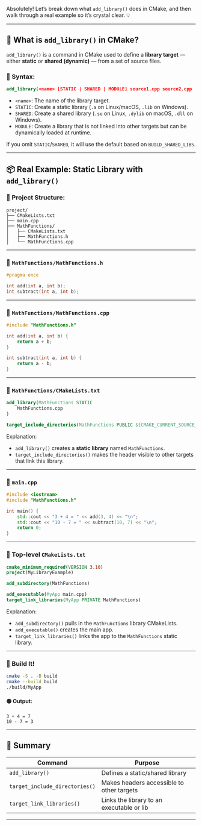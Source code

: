 Absolutely! Let’s break down what `add_library()` does in CMake, and then walk through a real example so it’s crystal clear. 💡

---

## 🔧 What is `add_library()` in CMake?

`add_library()` is a command in CMake used to define a **library target** — either **static** or **shared (dynamic)** — from a set of source files.

### 🧩 Syntax:

```cmake
add_library(<name> [STATIC | SHARED | MODULE] source1.cpp source2.cpp ...)
```

- `<name>`: The name of the library target.
- `STATIC`: Create a static library (`.a` on Linux/macOS, `.lib` on Windows).
- `SHARED`: Create a shared library (`.so` on Linux, `.dylib` on macOS, `.dll` on Windows).
- `MODULE`: Create a library that is not linked into other targets but can be dynamically loaded at runtime.

If you omit `STATIC`/`SHARED`, it will use the default based on `BUILD_SHARED_LIBS`.

---

## 📦 Real Example: Static Library with `add_library()`

### 🔧 Project Structure:
```
project/
├── CMakeLists.txt
├── main.cpp
├── MathFunctions/
│   ├── CMakeLists.txt
│   ├── MathFunctions.h
│   └── MathFunctions.cpp
```

---

### 📁 `MathFunctions/MathFunctions.h`

```cpp
#pragma once

int add(int a, int b);
int subtract(int a, int b);
```

---

### 📁 `MathFunctions/MathFunctions.cpp`

```cpp
#include "MathFunctions.h"

int add(int a, int b) {
    return a + b;
}

int subtract(int a, int b) {
    return a - b;
}
```

---

### 📁 `MathFunctions/CMakeLists.txt`

```cmake
add_library(MathFunctions STATIC
    MathFunctions.cpp
)

target_include_directories(MathFunctions PUBLIC ${CMAKE_CURRENT_SOURCE_DIR})
```

Explanation:
- `add_library()` creates a **static library** named `MathFunctions`.
- `target_include_directories()` makes the header visible to other targets that link this library.

---

### 📁 `main.cpp`

```cpp
#include <iostream>
#include "MathFunctions.h"

int main() {
    std::cout << "3 + 4 = " << add(3, 4) << "\n";
    std::cout << "10 - 7 = " << subtract(10, 7) << "\n";
    return 0;
}
```

---

### 📁 Top-level `CMakeLists.txt`

```cmake
cmake_minimum_required(VERSION 3.10)
project(MyLibraryExample)

add_subdirectory(MathFunctions)

add_executable(MyApp main.cpp)
target_link_libraries(MyApp PRIVATE MathFunctions)
```

Explanation:
- `add_subdirectory()` pulls in the `MathFunctions` library CMakeLists.
- `add_executable()` creates the main app.
- `target_link_libraries()` links the app to the `MathFunctions` static library.

---

### 🔨 Build It!

```bash
cmake -S . -B build
cmake --build build
./build/MyApp
```

#### 🟢 Output:
```
3 + 4 = 7
10 - 7 = 3
```

---

## 🧠 Summary

| Command                         | Purpose                                     |
|--------------------------------|---------------------------------------------|
| `add_library()`                | Defines a static/shared library             |
| `target_include_directories()` | Makes headers accessible to other targets   |
| `target_link_libraries()`      | Links the library to an executable or lib   |

---